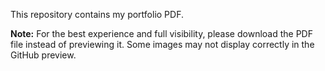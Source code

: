 This repository contains my portfolio PDF. 

**Note:** For the best experience and full visibility, please download the PDF file instead of previewing it. Some images may not display correctly in the GitHub preview.
